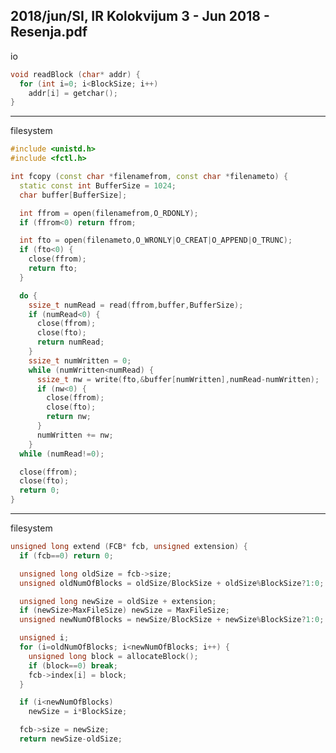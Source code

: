 2018/jun/SI, IR Kolokvijum 3 - Jun 2018 - Resenja.pdf
--------------------------------------------------------------------------------
io

```cpp
void readBlock (char* addr) {
  for (int i=0; i<BlockSize; i++)
    addr[i] = getchar();
}
```

--------------------------------------------------------------------------------
filesystem
```cpp
#include <unistd.h>
#include <fctl.h>

int fcopy (const char *filenamefrom, const char *filenameto) {
  static const int BufferSize = 1024;
  char buffer[BufferSize];

  int ffrom = open(filenamefrom,O_RDONLY);
  if (ffrom<0) return ffrom;

  int fto = open(filenameto,O_WRONLY|O_CREAT|O_APPEND|O_TRUNC);
  if (fto<0) {
    close(ffrom);
    return fto;
  }

  do {
    ssize_t numRead = read(ffrom,buffer,BufferSize);
    if (numRead<0) {
      close(ffrom);
      close(fto);
      return numRead;
    }
    ssize_t numWritten = 0;
    while (numWritten<numRead) {
      ssize_t nw = write(fto,&buffer[numWritten],numRead-numWritten);
      if (nw<0) {
        close(ffrom);
        close(fto);
        return nw;
      }
      numWritten += nw;
    }
  while (numRead!=0);

  close(ffrom);
  close(fto);
  return 0;
}
```

--------------------------------------------------------------------------------
filesystem

```cpp
unsigned long extend (FCB* fcb, unsigned extension) {
  if (fcb==0) return 0;

  unsigned long oldSize = fcb->size;
  unsigned oldNumOfBlocks = oldSize/BlockSize + oldSize%BlockSize?1:0;

  unsigned long newSize = oldSize + extension;
  if (newSize>MaxFileSize) newSize = MaxFileSize;
  unsigned newNumOfBlocks = newSize/BlockSize + newSize%BlockSize?1:0;

  unsigned i;
  for (i=oldNumOfBlocks; i<newNumOfBlocks; i++) {
    unsigned long block = allocateBlock();
    if (block==0) break;
    fcb->index[i] = block;
  }

  if (i<newNumOfBlocks)
    newSize = i*BlockSize;

  fcb->size = newSize;
  return newSize-oldSize;
``` 